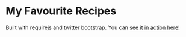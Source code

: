My Favourite Recipes
========

Built with requirejs and twitter bootstrap. You can [see it in action here!](https://annwang.github.io/recipe/www/)
